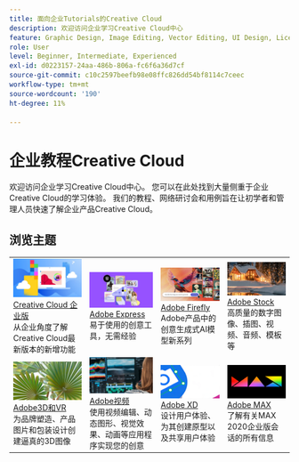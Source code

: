 ```yaml
---
title: 面向企业Tutorials的Creative Cloud
description: 欢迎访问企业学习Creative Cloud中心
feature: Graphic Design, Image Editing, Vector Editing, UI Design, Licensable Assets, Gen AI, Video Editing, 3D
role: User
level: Beginner, Intermediate, Experienced
exl-id: d0223157-24aa-486b-806a-fc6f6a36d7cf
source-git-commit: c10c2597beefb98e08ffc826dd54bf8114c7ceec
workflow-type: tm+mt
source-wordcount: '190'
ht-degree: 11%

---
```


# 企业教程Creative Cloud

欢迎访问企业学习Creative Cloud中心。 您可以在此处找到大量侧重于企业Creative Cloud的学习体验。 我们的教程、网络研讨会和用例旨在让初学者和管理人员快速了解企业产品Creative Cloud。

## 浏览主题

<table style="table-layout:fixed">
<tr>
  <td>
    <a href="cce/overview-cce.md">
      <img alt="Creative Cloud 企业版" src="assets/CCecard.png" />
    </a>
    <div>
    <a href="cce/overview-cce.md">Creative Cloud 企业版</a>
    </div>
    从企业角度了解Creative Cloud最新版本的新增功能
    <br>
  </td>
  <td>
    <a href="express/overview-express.md">
      <img alt="Adobe Express" src="assets/Expresscard.png" />
    </a>
    <div>
    <a href="express/overview-express.md">Adobe Express</a>
    </div>
    易于使用的创意工具，无需经验
    <br>
  </td>
  <td>
    <a href="firefly/overview-firefly.md">
      <img alt="Adobe Firefly" src="assets/Fireflycard.png" />
    </a>
    <div>
    <a href="firefly/overview-firefly.md">Adobe Firefly</a>
    </div>
    Adobe产品中的创意生成式AI模型新系列
    <br>
  </td>
  <td>
    <a href="stock/overview-stock.md">
      <img alt="Adobe Stock" src="assets/Stockcard.png" />
    </a>
    <div>
    <a href="stock/overview-stock.md">Adobe Stock</a>
    </div>
    高质量的数字图像、插图、视频、音频、模板等
    <br>
  </td>
</tr>
  <td>
    <a href="3di/overview-3di.md">
      <img alt="Adobe3D和VR" src="assets/3Dcard.png" />
    </a>
    <div>
    <a href="3di/overview-3di.md">Adobe3D和VR</a>
    </div>
    为品牌塑造、产品图片和包装设计创建逼真的3D图像
    <br>
  </td>
  <td>
    <a href="dva/overview-dva.md">
      <img alt="Adobe视频" src="assets/Videocard.png" />
    </a>
    <div>
    <a href="dva/overview-dva.md">Adobe视频</a>
    </div>
    使用视频编辑、动态图形、视觉效果、动画等应用程序实现您的创意
    <br>
  </td>
  <td>
    <a href="xd/overview-xd.md">
      <img alt="Adobe XD" src="assets/XDcard.png" />
    </a>
    <div>
    <a href="xd/overview-xd.md">Adobe XD</a>
    </div>
    设计用户体验、为其创建原型以及共享用户体验
    <br>
  </td>
  <td>
    <a href="max/overview-max.md">
      <img alt="Adobe MAX" src="assets/Maxcard.png" />
    </a>
    <div>
    <a href="xd/overview-xd.md">Adobe MAX</a>
    </div>
    了解有关MAX 2020企业版会话的所有信息
    <br>
  </td>
</tr>
</table>
